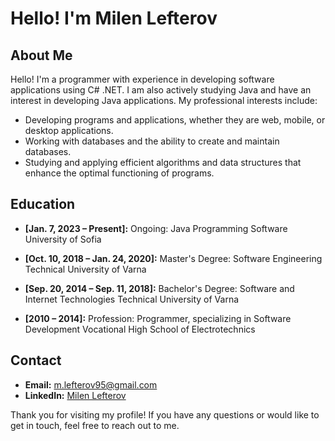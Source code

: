 # Hello! I'm Milen Lefterov

## About Me
Hello! I'm a programmer with experience in developing software applications using C# .NET. 
I am also actively studying Java and have an interest in developing Java applications. 
My professional interests include:
- Developing programs and applications, whether they are web, mobile, or desktop applications.
- Working with databases and the ability to create and maintain databases.
- Studying and applying efficient algorithms and data structures that enhance the optimal functioning of programs.

## Education
- **[Jan. 7, 2023 – Present]:** Ongoing: Java Programming
  Software University of Sofia

- **[Oct. 10, 2018 – Jan. 24, 2020]:** Master's Degree: Software Engineering
  Technical University of Varna

- **[Sep. 20, 2014 – Sep. 11, 2018]:** Bachelor's Degree: Software and Internet Technologies
  Technical University of Varna

- **[2010 – 2014]:** Profession: Programmer, specializing in Software Development
  Vocational High School of Electrotechnics

## Contact
- **Email:** m.lefterov95@gmail.com
- **LinkedIn:** [Milen Lefterov](https://www.linkedin.com/in/milen-lefterov-a61353280/)

Thank you for visiting my profile! If you have any questions or would like to get in touch, feel free to reach out to me.